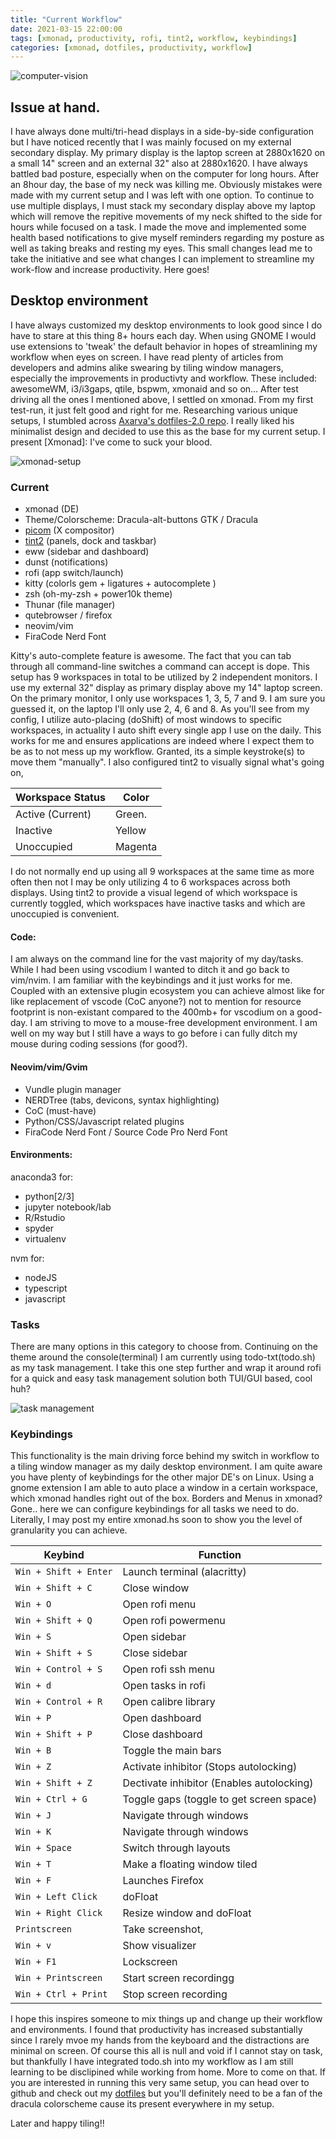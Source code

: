 ```yaml
---
title: "Current Workflow"
date: 2021-03-15 22:00:00 
tags: [xmonad, productivity, rofi, tint2, workflow, keybindings]
categories: [xmonad, dotfiles, productivity, workflow]
---
```


![computer-vision](/images/workflow/computer-vision.jpg)

## Issue at hand. 

I have always done multi/tri-head displays in a side-by-side configuration but I have noticed recently that I was mainly focused on my external secondary display. 
My primary display is the laptop screen at 2880x1620 on a small 14" screen and an external 32" also at 2880x1620. I have always battled bad posture, especially when
on the computer for long hours. After an 8hour day, the base of my neck was killing me. Obviously mistakes were made with my current setup and I was left with one option. 
To continue to use multiple displays, I must stack my secondary display above my laptop which will remove the repitive movements of my neck shifted to the side for hours 
while focused on a task. I made the move and implemented some health based notifications to give myself reminders regarding my posture as well as taking breaks and resting 
my eyes. This small changes lead me to take the initiative and see what changes I can implement to streamline my work-flow and increase productivity. Here goes!
 
## Desktop environment 

I have always customized my desktop environments to look good since I do have to stare at this thing 8+ hours each day. When using GNOME I would use extensions to 'tweak' 
the default behavior in hopes of streamlining my workflow when eyes on screen. I have read plenty of articles from developers and admins alike swearing by tiling window managers, 
especially the improvements in productivty and workflow. These included: awesomeWM, i3/i3gaps, qtile, bspwm, xmonaid and so on... After test driving all 
the ones I mentioned above, I settled on xmonad. From my first test-run, it just felt good and right for me. Researching various unique setups, I stumbled
across [Axarva's dotfiles-2.0 repo](http://www.github.com/Axarva/dotfiles-2.0/). I really liked his minimalist design and decided to use this as the base 
for my current setup. I present [Xmonad]: I've come to suck your blood. 



![xmonad-setup](/images/workflow/xmonad-setup.png)

### Current

- xmonad (DE)
- Theme/Colorscheme: Dracula-alt-buttons GTK / Dracula 
- [picom](http://www.github.com/jonaburg/picom/) (X compositor)
- [tint2](http://www.github.com/Axarva/tint2-1/) (panels, dock and taskbar)
- eww (sidebar and dashboard)  
- dunst (notifications)
- rofi (app switch/launch)
- kitty (colorls gem + ligatures + autocomplete )
- zsh (oh-my-zsh + power10k theme)
- Thunar (file manager)
- qutebrowser / firefox
- neovim/vim 
- FiraCode Nerd Font 

Kitty's auto-complete feature is awesome. The fact that you can tab through all command-line switches a command can accept is dope. 
This setup has 9 workspaces in total to be utilized by 2 independent monitors. I use my external 32" display as primary display above my 14" laptop screen. 
On the primary monitor, I only use workspaces 1, 3, 5, 7 and 9. I am sure you guessed it, on the laptop I'll only use 2, 4, 6 and 8. As you'll see from my config, 
I utilize auto-placing (doShift) of most windows to specific workspaces, in actuality I auto shift every single app I use on the daily. This works for me and ensures
applications are indeed where I expect them to be as to not mess up my workflow. Granted, its a simple keystroke(s) to move them "manually". I also configured tint2 to visually
signal what's going on, 

   | Workspace Status     | Color      |
   | -------------------- | ---------- |
   | Active (Current)     | Green.     |
   | Inactive             | Yellow     |
   | Unoccupied           | Magenta    |


I do not normally end up using all 9 workspaces at the same time as more often then not I may be only utilizing 4 to 6 workspaces across both displays. 
Using tint2 to provide a visual legend of which workspace is currently toggled, which workspaces have inactive tasks and which are unoccupied is convenient. 

#### Code: 

I am always on the command line for the vast majority of my day/tasks. While I had been using vscodium I wanted to ditch it and go back to vim/nvim. I am familiar with the keybindings
and it just works for me. Coupled with an extensive plugin ecosystem you can achieve almost like for like replacement of vscode (CoC anyone?) not to mention for resource footprint is 
non-existant compared to the 400mb+ for vscodium on a good-day. I am striving to move to a mouse-free development environment. I am well on my way but I still have a ways to go before i can fully
ditch my mouse during coding sessions (for good?).

#### Neovim/vim/Gvim 

  - Vundle plugin manager
  - NERDTree (tabs, devicons, syntax highlighting)
  - CoC (must-have)
  - Python/CSS/Javascript related plugins
  - FiraCode Nerd Font / Source Code Pro Nerd Font 

#### Environments:
  
 anaconda3 for:
  - python[2/3]
  - jupyter notebook/lab
  - R/Rstudio
  - spyder
  - virtualenv

  nvm for:
  - nodeJS
  - typescript
  - javascript

### Tasks

There are many options in this category to choose from. Continuing on the theme around the console(terminal) I am 
currently using todo-txt(todo.sh) as my task management. I take this one step further and wrap it around rofi for 
a quick and easy task management solution both TUI/GUI based, cool huh? 

![task management](/images/workflow/tasks-rofi.jpg)
  
### Keybindings

This functionality is the main driving force behind my switch in workflow to a tiling window manager as 
my daily desktop environment. I am quite aware you have plenty of keybindings for the other major DE's on
Linux. Using a gnome extension I am able to auto place a window in a certain workspace, which xmonad handles
right out of the box. Borders and Menus in xmonad? Gone.. here we can configure keybindings for all tasks we 
need to do. Literally, I may post my entire xmonad.hs soon to show you the level of granularity you can achieve. 


|        Keybind         |                 Function                 |
| ---------------------- | ---------------------------------------- |
| `Win + Shift + Enter`  | Launch terminal (alacritty)              |
| `Win + Shift + C`   	 | Close window                             |
| `Win + O`              | Open rofi menu                           |
| `Win + Shift + Q`   	 | Open rofi powermenu                      |
| `Win + S`              | Open sidebar                             |
| `Win + Shift + S`   	 | Close sidebar                            |
| `Win + Control + S`    | Open rofi ssh menu                       |
| `Win + d`              | Open tasks in rofi                       |
| `Win + Control + R`    | Open calibre library                     |
| `Win + P`              | Open dashboard                           |
| `Win + Shift + P`	     | Close dashboard                          |
| `Win + B`              | Toggle the main bars                     |
| `Win + Z`              | Activate inhibitor (Stops autolocking)   |
| `Win + Shift + Z`	     | Dectivate inhibitor (Enables autolocking)|
| `Win + Ctrl + G`    	 | Toggle gaps (toggle to get screen space) |
| `Win + J`              | Navigate through windows                 |
| `Win + K`              | Navigate through windows                 |
| `Win + Space`          | Switch through layouts                   |
| `Win + T`              | Make a floating window tiled             |
| `Win + F`              | Launches Firefox                         |
| `Win + Left Click`     | doFloat                                  |
| `Win + Right Click`    | Resize window and doFloat                |
| `Printscreen`          | Take screenshot,                         |
| `Win + v`              | Show visualizer                          |
| `Win + F1`             | Lockscreen                               |
| `Win + Printscreen`    | Start screen recordingg                  |
| `Win + Ctrl + Print`   | Stop screen recording                    |


I hope this inspires someone to mix things up and change up their workflow and environments. I found that productivity has 
increased substantially since I rarely mvoe my hands from the keyboard and the distractions are minimal on screen. Of course
this all is null and void if I cannot stay on task, but thankfully I have integrated todo.sh into my workflow as I am still learning
to be disclipined while working from home. More to come on that. If you are interested in running this very same setup, you can head over
to github and check out my [dotfiles](http://www.github.com/agonzal/dotfiles) but you'll definitely need to be a fan of the dracula colorscheme
cause its present everywhere in my setup. 


Later and happy tiling!! 
